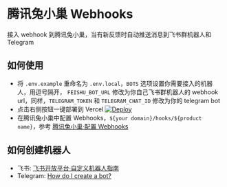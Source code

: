 # 腾讯兔小巢 Webhooks
接入 webhook 到腾讯兔小巢，当有新反馈时自动推送消息到飞书群机器人和Telegram

## 如何使用
- 将 `.env.example` 重命名为 `.env.local`，`BOTS` 选项设置你需要接入的机器人，用逗号隔开， `FEISHU_BOT_URL` 修改为你自己飞书群机器人的 webhook url，同样，`TELEGRAM_TOKEN` 和 `TELEGRAM_CHAT_ID` 修改为你的 telegram bot
- 点击右侧按钮一键部署到 Vercel [![Deploy](https://vercel.com/button)](https://vercel.com/new/clone?repository-url=https://github.com/tyanbiao/txc-webhooks.git)
- 在腾讯兔小巢中配置 Webhooks，`${your domain}/hooks/${product name}`，参考 [腾讯兔小巢·配置 Webhooks](https://txc.qq.com/helper/webHookGuide)

## 如何创建机器人
- 飞书: [飞书开放平台·自定义机器人指南](https://open.feishu.cn/document/ukTMukTMukTM/ucTM5YjL3ETO24yNxkjN)
- Telegram: [How do I create a bot?](https://core.telegram.org/bots#3-how-do-i-create-a-bot)